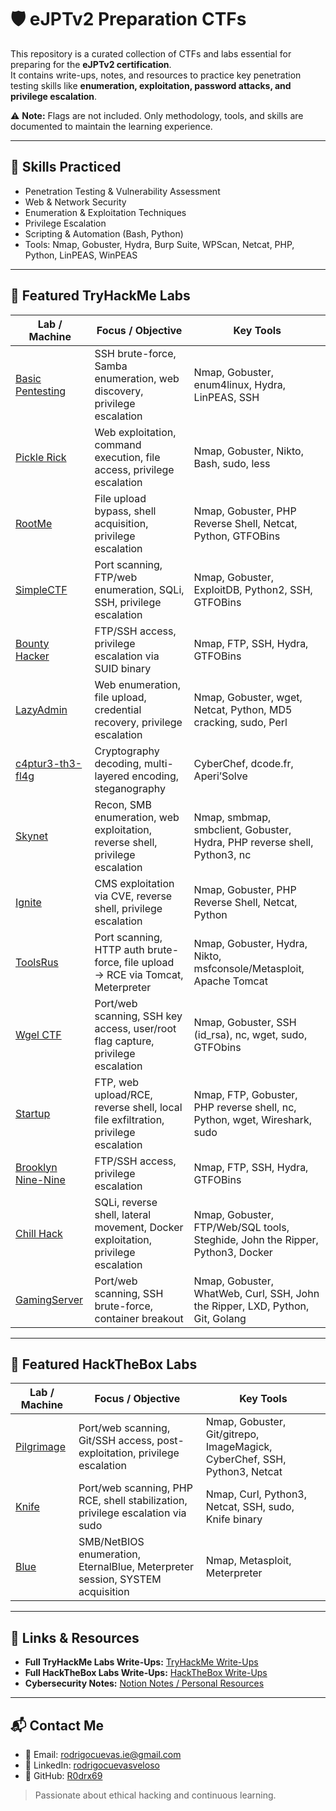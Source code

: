 # 🛡️ eJPTv2 Preparation CTFs

This repository is a curated collection of CTFs and labs essential for preparing for the **eJPTv2 certification**.  
It contains write-ups, notes, and resources to practice key penetration testing skills like **enumeration, exploitation, password attacks, and privilege escalation**.

⚠️ **Note:** Flags are not included. Only methodology, tools, and skills are documented to maintain the learning experience.

---

## 🧠 Skills Practiced

- Penetration Testing & Vulnerability Assessment  
- Web & Network Security  
- Enumeration & Exploitation Techniques  
- Privilege Escalation  
- Scripting & Automation (Bash, Python)  
- Tools: Nmap, Gobuster, Hydra, Burp Suite, WPScan, Netcat, PHP, Python, LinPEAS, WinPEAS

---

## 🧪 Featured TryHackMe Labs

| Lab / Machine | Focus / Objective | Key Tools |
|---------------|-----------------|-----------|
| [Basic Pentesting](writeups/tryhackme/BasicPentesting.md) | SSH brute-force, Samba enumeration, web discovery, privilege escalation | Nmap, Gobuster, enum4linux, Hydra, LinPEAS, SSH |
| [Pickle Rick](writeups/tryhackme/c4ptur3-th3-fl4g.md) | Web exploitation, command execution, file access, privilege escalation | Nmap, Gobuster, Nikto, Bash, sudo, less |
| [RootMe](writeups/tryhackme/RootMe.md) | File upload bypass, shell acquisition, privilege escalation | Nmap, Gobuster, PHP Reverse Shell, Netcat, Python, GTFOBins |
| [SimpleCTF](writeups/tryhackme/SimpleCTF.md) | Port scanning, FTP/web enumeration, SQLi, SSH, privilege escalation | Nmap, Gobuster, ExploitDB, Python2, SSH, GTFOBins |
| [Bounty Hacker](writeups/tryhackme/BountyHacker.md) | FTP/SSH access, privilege escalation via SUID binary | Nmap, FTP, SSH, Hydra, GTFOBins |
| [LazyAdmin](writeups/tryhackme/LazyAdmin.md) | Web enumeration, file upload, credential recovery, privilege escalation | Nmap, Gobuster, wget, Netcat, Python, MD5 cracking, sudo, Perl |
| [c4ptur3-th3-fl4g](writeups/tryhackme/c4ptur3-th3-fl4g.md) | Cryptography decoding, multi-layered encoding, steganography | CyberChef, dcode.fr, Aperi’Solve |
| [Skynet](writeups/tryhackme/Skynet.md) | Recon, SMB enumeration, web exploitation, reverse shell, privilege escalation | Nmap, smbmap, smbclient, Gobuster, Hydra, PHP reverse shell, Python3, nc |
| [Ignite](writeups/tryhackme/Ignite.md) | CMS exploitation via CVE, reverse shell, privilege escalation | Nmap, Gobuster, PHP Reverse Shell, Netcat, Python |
| [ToolsRus](writeups/tryhackme/ToolsRus.md) | Port scanning, HTTP auth brute-force, file upload → RCE via Tomcat, Meterpreter | Nmap, Gobuster, Hydra, Nikto, msfconsole/Metasploit, Apache Tomcat |
| [Wgel CTF](writeups/tryhackme/WgelCTF.md) | Port/web scanning, SSH key access, user/root flag capture, privilege escalation | Nmap, Gobuster, SSH (id_rsa), nc, wget, sudo, GTFObins |
| [Startup](writeups/tryhackme/Startup.md) | FTP, web upload/RCE, reverse shell, local file exfiltration, privilege escalation | Nmap, FTP, Gobuster, PHP reverse shell, nc, Python, wget, Wireshark, sudo |
| [Brooklyn Nine-Nine](writeups/tryhackme/BrooklynNineNine.md) | FTP/SSH access, privilege escalation | Nmap, FTP, SSH, Hydra, GTFOBins |
| [Chill Hack](writeups/tryhackme/ChillHack.md) | SQLi, reverse shell, lateral movement, Docker exploitation, privilege escalation | Nmap, Gobuster, FTP/Web/SQL tools, Steghide, John the Ripper, Python3, Docker |
| [GamingServer](writeups/tryhackme/GamingServer.md) | Port/web scanning, SSH brute-force, container breakout | Nmap, Gobuster, WhatWeb, Curl, SSH, John the Ripper, LXD, Python, Git, Golang |

---

## 🧪 Featured HackTheBox Labs

| Lab / Machine | Focus / Objective | Key Tools |
|---------------|-----------------|-----------|
| [Pilgrimage](writeups/hackthebox/Pilgrimage.md) | Port/web scanning, Git/SSH access, post-exploitation, privilege escalation | Nmap, Gobuster, Git/gitrepo, ImageMagick, CyberChef, SSH, Python3, Netcat |
| [Knife](writeups/hackthebox/Knife.md) | Port/web scanning, PHP RCE, shell stabilization, privilege escalation via sudo | Nmap, Curl, Python3, Netcat, SSH, sudo, Knife binary |
| [Blue](writeups/hackthebox/Blue.md) | SMB/NetBIOS enumeration, EternalBlue, Meterpreter session, SYSTEM acquisition | Nmap, Metasploit, Meterpreter |

---

## 🔗 Links & Resources

- **Full TryHackMe Labs Write-Ups:** [TryHackMe Write-Ups](writeups/tryhackme)  
- **Full HackTheBox Labs Write-Ups:** [HackTheBox Write-Ups](writeups/hackthebox)  
- **Cybersecurity Notes:** [Notion Notes / Personal Resources](#)  

---

## 📬 Contact Me

- 📧 Email: rodrigocuevas.ie@gmail.com  
- 🔗 LinkedIn: [rodrigocuevasveloso](https://www.linkedin.com/in/rodrigocuevasveloso)  
- 🐙 GitHub: [R0drx69](https://github.com/R0drx69)  

> Passionate about ethical hacking and continuous learning.
